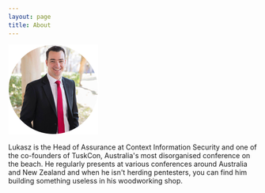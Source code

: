 ```yaml
---
layout: page
title: About
---
```


![](assets/lukasz-circle.png)

Lukasz is the Head of Assurance at Context Information Security and one of the co-founders of TuskCon, Australia's most disorganised conference on the beach. He regularly presents at various conferences around Australia and New Zealand and when he isn't herding pentesters, you can find him building something useless in his woodworking shop.
